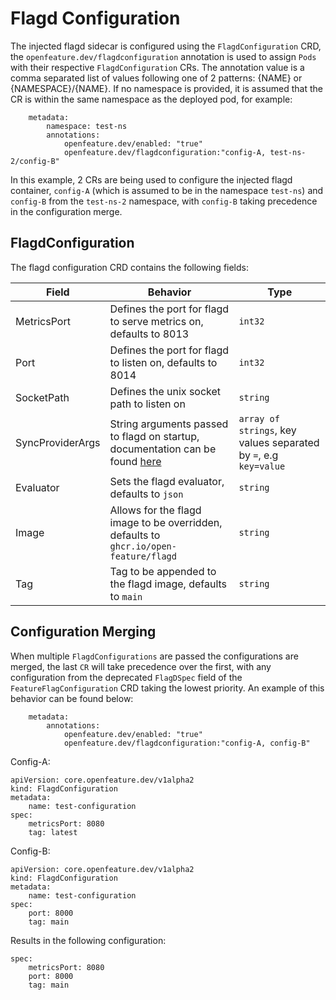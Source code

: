 # Flagd Configuration

The injected flagd sidecar is configured using the `FlagdConfiguration` CRD, the `openfeature.dev/flagdconfiguration` annotation is used to assign `Pods` with their respective `FlagdConfiguration` CRs. The annotation value is a comma separated list of values following one of 2 patterns: {NAME} or {NAMESPACE}/{NAME}. If no namespace is provided, it is assumed that the CR is within the same namespace as the deployed pod, for example:
```
    metadata:
        namespace: test-ns
        annotations:
            openfeature.dev/enabled: "true"
            openfeature.dev/flagdconfiguration:"config-A, test-ns-2/config-B"
```
In this example, 2 CRs are being used to configure the injected flagd container, `config-A` (which is assumed to be in the namespace `test-ns`) and `config-B` from the `test-ns-2` namespace, with `config-B` taking precedence in the configuration merge.

## FlagdConfiguration

The flagd configuration CRD contains the following fields:

| Field      | Behavior | Type | 
| ----------- | ----------- | ----------- |
| MetricsPort      | Defines the port for flagd to serve metrics on, defaults to 8013       | `int32`       |
| Port   | Defines the port for flagd to listen on, defaults to 8014        | `int32`        |
| SocketPath   | Defines the unix socket path to listen on        | `string`       |
| SyncProviderArgs   | String arguments passed to flagd on startup, documentation can be found [here](https://github.com/open-feature/flagd/blob/main/docs/configuration/configuration.md)        | `array of strings`, key values separated by `=`, e.g `key=value`       |
| Evaluator   | Sets the flagd evaluator, defaults to `json`        | `string`       |
| Image   | Allows for the flagd image to be overridden, defaults to `ghcr.io/open-feature/flagd`        | `string`       |
| Tag   |  Tag to be appended to the flagd image, defaults to `main`        | `string`       |

## Configuration Merging

When multiple `FlagdConfigurations` are passed the configurations are merged, the last `CR` will take precedence over the first, with any configuration from the deprecated `FlagDSpec` field of the `FeatureFlagConfiguration` CRD taking the lowest priority. 
An example of this behavior can be found below:
```
    metadata:
        annotations:
            openfeature.dev/enabled: "true"
            openfeature.dev/flagdconfiguration:"config-A, config-B"
```
Config-A:
```
apiVersion: core.openfeature.dev/v1alpha2
kind: FlagdConfiguration
metadata:
    name: test-configuration
spec:
    metricsPort: 8080
    tag: latest
```
Config-B:
```
apiVersion: core.openfeature.dev/v1alpha2
kind: FlagdConfiguration
metadata:
    name: test-configuration
spec:
    port: 8000
    tag: main
```
Results in the following configuration:
```
spec:
    metricsPort: 8080
    port: 8000
    tag: main
```